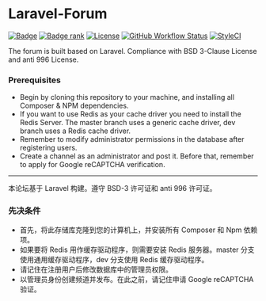 # Laravel-Forum 
[![Badge](https://data.jsdelivr.com/v1/package/gh/AmazonPython/Laravel-Forum/badge)](https://data.jsdelivr.com/v1/package/gh/AmazonPython/Laravel-Forum/badge) 
[![Badge rank](https://data.jsdelivr.com/v1/package/gh/AmazonPython/Laravel-Forum/badge/rank)](https://data.jsdelivr.com/v1/package/gh/AmazonPython/Laravel-Forum/badge/rank) 
[![License](https://cdn.jsdelivr.net/gh/AmazonPython/Laravel-Forum@master/public/images/License-Anti-996-green.svg)](https://cdn.jsdelivr.net/gh/AmazonPython/Laravel-Forum@master/public/images/License-Anti-996-green.svg) 
[![GitHub Workflow Status](https://img.shields.io/github/workflow/status/AmazonPython/Laravel-Forum/Laravel?style=flat-square)](https://github.com/AmazonPython/Laravel-Forum/actions?query=workflow%3ALaravel)
[![StyleCI](https://github.styleci.io/repos/285720340/shield?branch=master)](https://github.styleci.io/repos/285720340?branch=master) 

The forum is built based on Laravel. Compliance with BSD 3-Clause License and anti 996 License.

### Prerequisites

* Begin by cloning this repository to your machine, and installing all Composer & NPM dependencies. 
* If you want to use Redis as your cache driver you need to install the Redis Server. The master branch uses a generic cache driver, dev branch uses a Redis cache driver.
* Remember to modify administrator permissions in the database after registering users.
* Create a channel as an administrator and post it. Before that, remember to apply for Google reCAPTCHA verification.

---

本论坛基于 Laravel 构建。遵守 BSD-3 许可证和 anti 996 许可证。

### 先决条件

* 首先，将此存储库克隆到您的计算机上，并安装所有 Composer 和 Npm 依赖项。
* 如果要将 Redis 用作缓存驱动程序，则需要安装 Redis 服务器。master 分支使用通用缓存驱动程序，dev 分支使用 Redis 缓存驱动程序。
* 请记住在注册用户后修改数据库中的管理员权限。
* 以管理员身份创建频道并发布。在此之前，请记住申请 Google reCAPTCHA 验证。

